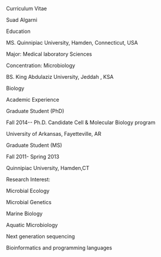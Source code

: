 Curriculum Vitae

Suad Algarni

Education

MS. Quinnipiac University, Hamden, Connecticut, USA

Major: Medical laboratory Sciences

Concentration: Microbiology

BS. King Abdulaziz University, Jeddah , KSA

Biology

Academic Experience

Graduate Student (PhD)

Fall 2014-- Ph.D. Candidate Cell & Molecular Biology program

University of Arkansas, Fayetteville, AR

Graduate Student (MS)

Fall 2011- Spring 2013

Quinnipiac University, Hamden,CT

Research Interest:

Microbial Ecology

Microbial Genetics

Marine Biology

Aquatic Microbiology

Next generation sequencing

Bioinformatics and programming languages
